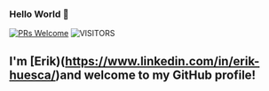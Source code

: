 ### Hello World 👋

[![PRs Welcome](https://img.shields.io/badge/PRs-welcome-58a6ff.svg?style=flat&logo=github)](https://github.com/Inthefield7)
<img alt="VISITORS" src="https://komarev.com/ghpvc/?username=Inthefield7&style=flat&labelColor=lightgrey&logo=github&label=PROFILE+VIEWS&color=58a6ff"/>
## I'm [**Erik**)(https://www.linkedin.com/in/erik-huesca/)and welcome to my GitHub profile!
<!--
**Inthefield7/Inthefield7** is a ✨ _special_ ✨ repository because its `README.md` (this file) appears on your GitHub profile.

Here are some ideas to get you started:

- 🔭 I’m currently working on 
- 🌱 I’m currently learning ...
- 👯 I’m looking to collaborate on ...
- 🤔 I’m looking for help with ...
- 💬 Ask me about ...
- 📫 How to reach me: ...
- 😄 Pronouns: ...
- ⚡ Fun fact: ...
-->
